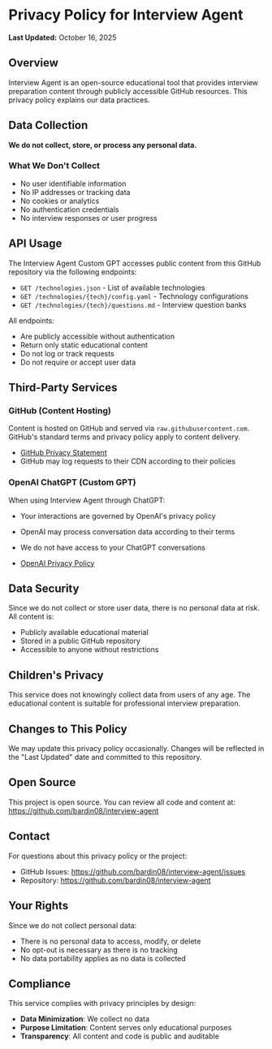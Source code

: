 # Privacy Policy for Interview Agent

**Last Updated:** October 16, 2025

## Overview

Interview Agent is an open-source educational tool that provides interview preparation content through publicly accessible GitHub resources. This privacy policy explains our data practices.

## Data Collection

**We do not collect, store, or process any personal data.**

### What We Don't Collect
- No user identifiable information
- No IP addresses or tracking data
- No cookies or analytics
- No authentication credentials
- No interview responses or user progress

## API Usage

The Interview Agent Custom GPT accesses public content from this GitHub repository via the following endpoints:

- `GET /technologies.json` - List of available technologies
- `GET /technologies/{tech}/config.yaml` - Technology configurations
- `GET /technologies/{tech}/questions.md` - Interview question banks

All endpoints:
- Are publicly accessible without authentication
- Return only static educational content
- Do not log or track requests
- Do not require or accept user data

## Third-Party Services

### GitHub (Content Hosting)
Content is hosted on GitHub and served via `raw.githubusercontent.com`. GitHub's standard terms and privacy policy apply to content delivery.

- [GitHub Privacy Statement](https://docs.github.com/en/site-policy/privacy-policies/github-privacy-statement)
- GitHub may log requests to their CDN according to their policies

### OpenAI ChatGPT (Custom GPT)
When using Interview Agent through ChatGPT:
- Your interactions are governed by OpenAI's privacy policy
- OpenAI may process conversation data according to their terms
- We do not have access to your ChatGPT conversations

- [OpenAI Privacy Policy](https://openai.com/policies/privacy-policy)

## Data Security

Since we do not collect or store user data, there is no personal data at risk. All content is:
- Publicly available educational material
- Stored in a public GitHub repository
- Accessible to anyone without restrictions

## Children's Privacy

This service does not knowingly collect data from users of any age. The educational content is suitable for professional interview preparation.

## Changes to This Policy

We may update this privacy policy occasionally. Changes will be reflected in the "Last Updated" date and committed to this repository.

## Open Source

This project is open source. You can review all code and content at:
https://github.com/bardin08/interview-agent

## Contact

For questions about this privacy policy or the project:
- GitHub Issues: https://github.com/bardin08/interview-agent/issues
- Repository: https://github.com/bardin08/interview-agent

## Your Rights

Since we do not collect personal data:
- There is no personal data to access, modify, or delete
- No opt-out is necessary as there is no tracking
- No data portability applies as no data is collected

## Compliance

This service complies with privacy principles by design:
- **Data Minimization**: We collect no data
- **Purpose Limitation**: Content serves only educational purposes
- **Transparency**: All content and code is public and auditable
